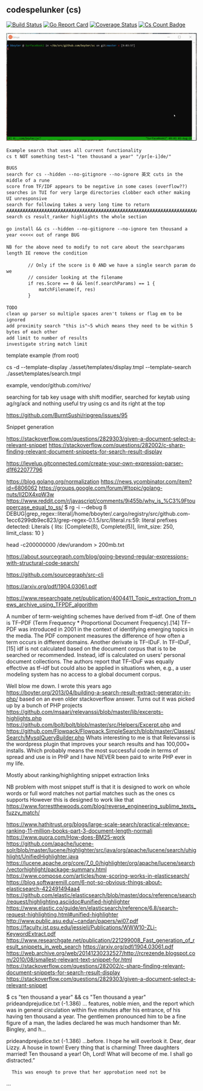 codespelunker (cs)
----------------------

[![Build Status](https://travis-ci.org/boyter/cs.svg?branch=master)](https://travis-ci.org/boyter/cs)
[![Go Report Card](https://goreportcard.com/badge/github.com/boyter/cs)](https://goreportcard.com/report/github.com/boyter/cs)
[![Coverage Status](https://coveralls.io/repos/github/boyter/cs/badge.svg?branch=master)](https://coveralls.io/github/boyter/cs?branch=master)
[![Cs Count Badge](https://sloc.xyz/github/boyter/cs/)](https://github.com/boyter/cs/)

<img alt="cs" src=https://github.com/boyter/cs/raw/master/sc.gif>

```
Example search that uses all current functionality
cs t NOT something test~1 "ten thousand a year" "/pr[e-i]de/"
```

```
BUGS
search for cs --hidden --no-gitignore --no-ignore 英文 cuts in the middle of a rune
score from TF/IDF appears to be negative in some cases (overflow??)
searches in TUI for very large directories clobber each other making UI unresponsive
search for following takes a very long time to return ȺȺȺȺȺȺȺȺȺȺȺȺȺȺȺȺȺȺȺȺȺȺȺȺȺȺȺȺȺȺȺȺȺȺȺȺȺȺȺȺȺȺȺȺȺȺȺȺȺȺȺȺȺȺȺȺȺȺȺȺȺȺȺȺȺȺȺȺȺȺȺȺȺȺȺȺȺȺȺȺȺȺȺȺȺȺȺȺȺȺȺȺȺȺȺȺȺȺȺȺȺȺȺȺȺȺȺȺȺȺȺȺȺȺȺȺȺȺȺȺȺȺȺȺȺȺȺȺȺȺȺȺȺȺȺȺȺȺȺȺȺȺȺȺȺȺȺȺȺȺȺȺȺȺȺȺȺȺȺȺȺȺȺȺȺȺȺȺȺȺȺȺȺȺȺȺȺȺȺȺȺȺȺȺȺȺȺȺȺȺȺȺȺȺȺȺȺȺȺȺȺȺȺȺȺȺȺȺȺȺȺȺȺȺȺȺȺȺȺȺȺȺȺȺȺȺȺȺȺȺȺȺȺȺȺȺȺȺȺȺȺȺȺȺȺȺȺȺȺȺȺȺȺȺȺȺȺȺȺȺȺȺȺȺȺȺȺȺȺȺȺȺȺȺȺȺȺȺȺȺȺȺȺȺȺȺȺȺȺȺȺȺȺȺȺȺȺȺȺȺȺȺȺȺȺȺȺȺȺȺȺȺȺȺȺȺȺȺȺȺȺȺȺȺȺȺȺȺȺȺȺȺȺȺȺȺȺȺȺȺȺȺȺȺȺȺȺȺȺȺȺȺȺȺȺȺȺȺȺȺȺȺȺȺȺȺȺȺȺȺȺȺȺȺȺȺȺȺȺȺȺȺȺȺȺȺȺȺȺȺȺȺȺȺȺȺȺȺȺȺȺȺȺȺȺȺȺȺȺȺȺȺȺȺȺȺȺȺȺȺȺȺȺȺȺȺȺȺȺȺȺȺȺȺȺȺȺȺȺȺȺȺȺȺȺȺȺȺȺȺȺȺȺȺȺȺȺȺȺȺȺȺȺȺȺȺȺȺȺȺȺȺȺȺȺȺȺȺȺȺȺȺȺȺȺȺȺȺȺȺȺȺȺȺȺȺȺȺȺȺȺȺȺȺȺȺȺȺȺȺȺȺȺȺȺȺȺȺȺȺȺȺȺȺȺȺȺȺȺȺȺȺȺȺȺȺȺȺȺȺȺȺȺȺȺȺȺȺȺȺȺȺȺȺȺȺȺȺȺȺȺȺȺȺȺȺȺȺȺȺȺȺȺȺȺȺȺȺȺȺȺȺȺȺȺȺȺȺȺȺȺȺȺȺȺȺȺȺȺȺȺȺȺȺȺȺȺȺȺȺȺȺȺȺȺȺȺȺȺȺȺȺȺȺȺȺȺȺȺȺȺȺȺȺȺȺȺȺȺȺȺȺȺȺȺȺȺȺȺȺȺȺȺȺȺȺȺȺȺȺȺȺȺȺȺȺȺȺȺȺȺȺȺȺȺȺȺȺȺȺȺȺȺȺȺȺȺȺȺȺȺȺȺȺȺȺȺȺȺȺȺȺȺȺȺȺȺȺȺȺȺȺȺȺȺȺȺȺȺȺȺȺȺȺȺȺȺȺȺȺȺȺȺȺȺȺȺȺȺȺȺȺȺȺȺȺȺȺȺȺȺȺȺȺȺȺȺȺȺȺȺȺȺȺȺȺȺȺȺȺȺȺȺȺȺȺȺȺȺȺȺȺȺȺȺȺȺȺȺȺȺȺȺȺȺȺȺȺȺȺȺȺȺȺȺȺȺȺȺȺȺȺȺȺȺȺȺȺȺȺȺȺȺȺȺȺȺȺȺȺȺȺȺȺȺȺȺȺȺȺȺȺȺȺȺȺȺȺȺȺȺȺȺȺȺȺȺȺȺȺȺȺȺȺȺȺȺȺȺȺȺȺȺȺȺȺȺȺȺȺȺȺȺȺȺȺȺȺȺȺȺȺȺȺȺȺȺȺȺȺȺȺȺȺȺȺȺȺȺȺȺȺȺȺȺȺȺȺȺȺȺȺȺȺȺȺȺȺȺȺȺȺȺȺȺȺȺȺȺȺȺȺȺȺȺȺȺȺȺȺȺȺȺȺȺȺȺȺȺȺȺȺȺȺȺȺȺȺȺȺȺȺȺȺȺȺȺȺȺȺȺȺȺȺȺȺȺȺȺȺȺȺȺȺȺȺȺȺȺȺ 
search cs result_ranker highlights the whole section

go install && cs --hidden --no-gitignore --no-ignore ten thousand a year <<<<< out of range BUG

NB for the above need to modify to not care about the searchparams length IE remove the condition

        // Only if the score is 0 AND we have a single search param do we
		// consider looking at the filename
		if res.Score == 0 && len(f.searchParams) == 1 {
			matchFilename(f, res)
		}

TODO
clean up parser so multiple spaces aren't tokens or flag em to be ignored
add proximity search "this is"~5 which means they need to be within 5 bytes of each other
add limit to number of results
investigate string match limit
```

template example (from root)

cs -d --template-display ./asset/templates/display.tmpl --template-search ./asset/templates/search.tmpl

example, vendor/github.com/rivo/

searching for tab key usage with shift modifier, searched for keytab using ag/rg/ack and nothing useful
try using cs and its right at the top 


https://github.com/BurntSushi/ripgrep/issues/95



Snippet generation

https://stackoverflow.com/questions/2829303/given-a-document-select-a-relevant-snippet
https://stackoverflow.com/questions/282002/c-sharp-finding-relevant-document-snippets-for-search-result-display


https://levelup.gitconnected.com/create-your-own-expression-parser-d1f622077796


https://blog.golang.org/normalization
https://news.ycombinator.com/item?id=6806062
https://groups.google.com/forum/#!topic/golang-nuts/Il2DX4xpW3w
https://www.reddit.com/r/javascript/comments/9i455b/why_is_%C3%9Ftouppercase_equal_to_ss/
$ rg -i --debug ß
DEBUG|grep_regex::literal|/home/bboyter/.cargo/registry/src/github.com-1ecc6299db9ec823/grep-regex-0.1.5/src/literal.rs:59: literal prefixes detected: Literals { lits: [Complete(ß), Complete(ẞ)], limit_size: 250, limit_class: 10 }


head -c200000000 /dev/urandom > 200mb.txt
 
https://about.sourcegraph.com/blog/going-beyond-regular-expressions-with-structural-code-search/
 
https://github.com/sourcegraph/src-cli

https://arxiv.org/pdf/1904.03061.pdf



https://www.researchgate.net/publication/4004411_Topic_extraction_from_news_archive_using_TFPDF_algorithm

A number of term-weighting schemes have derived from tf–idf. One of them is TF–PDF (Term Frequency * Proportional Document Frequency).[14] TF–PDF was introduced in 2001 in the context of identifying emerging topics in the media. The PDF component measures the difference of how often a term occurs in different domains. Another derivate is TF–IDuF. In TF–IDuF,[15] idf is not calculated based on the document corpus that is to be searched or recommended. Instead, idf is calculated on users' personal document collections. The authors report that TF–IDuF was equally effective as tf–idf but could also be applied in situations when, e.g., a user modeling system has no access to a global document corpus.


Well blow me down. I wrote this years ago https://boyter.org/2013/04/building-a-search-result-extract-generator-in-php/ based on an even older stackoverflow answer. Turns out it was picked up by a bunch of PHP projects https://github.com/msaari/relevanssi/blob/master/lib/excerpts-highlights.php https://github.com/bolt/bolt/blob/master/src/Helpers/Excerpt.php and https://github.com/Flowpack/Flowpack.SimpleSearch/blob/master/Classes/Search/MysqlQueryBuilder.php
Whats interesting to me is that Relevanssi is the wordpress plugin that improves your search results and has 100,000+ installs. Which probably means the most successful code in terms of spread and use is in PHP and I have NEVER been paid to write PHP ever in my life.


Mostly about ranking/highlighting snippet extraction links

NB problem with most snippet stuff is that it is designed to work on whole words or full word matches not partial matches such as the ones cs supports
However this is designed to work like that https://www.forrestthewoods.com/blog/reverse_engineering_sublime_texts_fuzzy_match/

https://www.hathitrust.org/blogs/large-scale-search/practical-relevance-ranking-11-million-books-part-3-document-length-normali
https://www.quora.com/How-does-BM25-work
https://github.com/apache/lucene-solr/blob/master/lucene/highlighter/src/java/org/apache/lucene/search/uhighlight/UnifiedHighlighter.java
https://lucene.apache.org/core/7_0_0/highlighter/org/apache/lucene/search/vectorhighlight/package-summary.html
https://www.compose.com/articles/how-scoring-works-in-elasticsearch/
https://blog.softwaremill.com/6-not-so-obvious-things-about-elasticsearch-422491494aa4
https://github.com/elastic/elasticsearch/blob/master/docs/reference/search/request/highlighting.asciidoc#unified-highlighter
https://www.elastic.co/guide/en/elasticsearch/reference/6.8/search-request-highlighting.html#unified-highlighter
http://www.public.asu.edu/~candan/papers/wi07.pdf
https://faculty.ist.psu.edu/jessieli/Publications/WWW10-ZLi-KeywordExtract.pdf
https://www.researchgate.net/publication/221299008_Fast_generation_of_result_snippets_in_web_search
https://arxiv.org/pdf/1904.03061.pdf
https://web.archive.org/web/20141230232527/http://rcrezende.blogspot.com/2010/08/smallest-relevant-text-snippet-for.html
https://stackoverflow.com/questions/282002/c-sharp-finding-relevant-document-snippets-for-search-result-display
https://stackoverflow.com/questions/2829303/given-a-document-select-a-relevant-snippet


$ cs "ten thousand a year" && cs "Ten thousand a year"
prideandprejudice.txt (-1.386)
…  features, noble mien, and the report which was in general
      circulation within five minutes after his entrance, of his having
      ten thousand a year. The gentlemen pronounced him to be a fine
      figure of a man, the ladies declared he was much handsomer than
      Mr. Bingley, and h…

prideandprejudice.txt (-1.386)
…before. I hope he will overlook
      it. Dear, dear Lizzy. A house in town! Every thing that is
      charming! Three daughters married! Ten thousand a year! Oh, Lord!
      What will become of me. I shall go distracted.”

      This was enough to prove that her approbation need not be
   …
